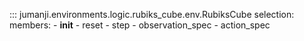 ::: jumanji.environments.logic.rubiks_cube.env.RubiksCube
    selection:
      members:
        - __init__
        - reset
        - step
        - observation_spec
        - action_spec
